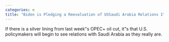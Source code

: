 ```yaml
---
categories: e
title: "Biden is Pledging a Reevaluation of USSaudi Arabia Relations Its About Time  Opinion"
---
```

If there is a silver lining from last week"s OPEC+ oil cut, it"s that U.S. policymakers will begin to see relations with Saudi Arabia as they really are.